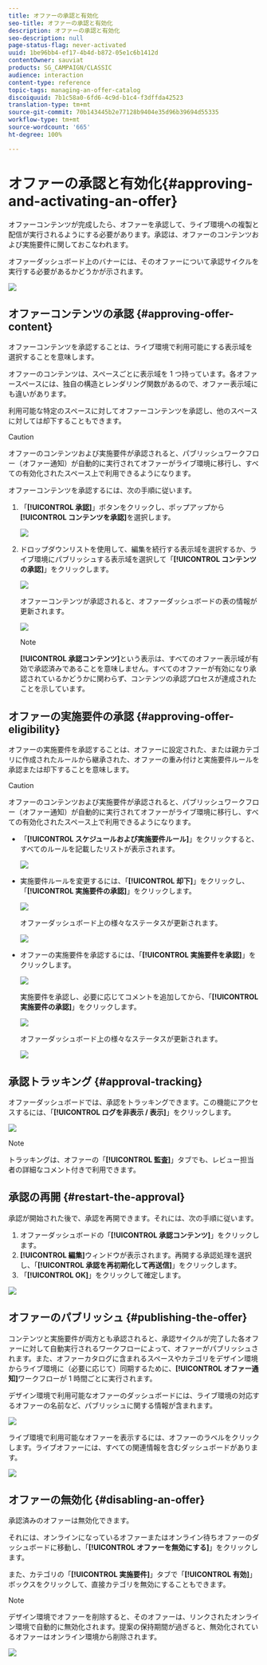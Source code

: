 ```yaml
---
title: オファーの承認と有効化
seo-title: オファーの承認と有効化
description: オファーの承認と有効化
seo-description: null
page-status-flag: never-activated
uuid: 1be96bb4-ef17-4b4d-b872-05e1c6b1412d
contentOwner: sauviat
products: SG_CAMPAIGN/CLASSIC
audience: interaction
content-type: reference
topic-tags: managing-an-offer-catalog
discoiquuid: 7b1c58a0-6fd6-4c9d-b1c4-f3dffda42523
translation-type: tm+mt
source-git-commit: 70b143445b2e77128b9404e35d96b39694d55335
workflow-type: tm+mt
source-wordcount: '665'
ht-degree: 100%

---
```



# オファーの承認と有効化{#approving-and-activating-an-offer}

オファーコンテンツが完成したら、オファーを承認して、ライブ環境への複製と配信が実行されるようにする必要があります。承認は、オファーのコンテンツおよび実施要件に関しておこなわれます。

オファーダッシュボード上のバナーには、そのオファーについて承認サイクルを実行する必要があるかどうかが示されます。

![](assets/offer_validate_001.png)

## オファーコンテンツの承認 {#approving-offer-content}

オファーコンテンツを承認することは、ライブ環境で利用可能にする表示域を選択することを意味します。

オファーのコンテンツは、スペースごとに表示域を 1 つ持っています。各オファースペースには、独自の構造とレンダリング関数があるので、オファー表示域にも違いがあります。

利用可能な特定のスペースに対してオファーコンテンツを承認し、他のスペースに対しては却下することもできます。

>[!CAUTION]
>
>オファーのコンテンツおよび実施要件が承認されると、パブリッシュワークフロー（オファー通知）が自動的に実行されてオファーがライブ環境に移行し、すべての有効化されたスペース上で利用できるようになります。

オファーコンテンツを承認するには、次の手順に従います。

1. 「**[!UICONTROL 承認]**」ボタンをクリックし、ポップアップから&#x200B;**[!UICONTROL コンテンツを承認]**&#x200B;を選択します。

   ![](assets/offer_validate_002.png)

1. ドロップダウンリストを使用して、編集を続行する表示域を選択するか、ライブ環境にパブリッシュする表示域を選択して「**[!UICONTROL コンテンツの承認]**」をクリックします。

   ![](assets/offer_validate_003.png)

   オファーコンテンツが承認されると、オファーダッシュボードの表の情報が更新されます。

   ![](assets/offer_validate_004.png)

   >[!NOTE]
   >
   >**[!UICONTROL 承認コンテンツ]**&#x200B;という表示は、すべてのオファー表示域が有効で承認済みであることを意味しません。すべてのオファーが有効になり承認されているかどうかに関わらず、コンテンツの承認プロセスが達成されたことを示しています。

## オファーの実施要件の承認 {#approving-offer-eligibility}

オファーの実施要件を承認することは、オファーに設定された、または親カテゴリに作成されたルールから継承された、オファーの重み付けと実施要件ルールを承認または却下することを意味します。

>[!CAUTION]
>
>オファーのコンテンツおよび実施要件が承認されると、パブリッシュワークフロー（オファー通知）が自動的に実行されてオファーがライブ環境に移行し、すべての有効化されたスペース上で利用できるようになります。

* 「**[!UICONTROL スケジュールおよび実施要件ルール]**」をクリックすると、すべてのルールを記載したリストが表示されます。

   ![](assets/offer_validate_005.png)

* 実施要件ルールを変更するには、「**[!UICONTROL 却下]**」をクリックし、「**[!UICONTROL 実施要件の承認]**」をクリックします。

   ![](assets/offer_validate_007.png)

   オファーダッシュボード上の様々なステータスが更新されます。

   ![](assets/offer_validate_006.png)

* オファーの実施要件を承認するには、「**[!UICONTROL 実施要件を承認]**」をクリックします。

   ![](assets/offer_validate_008.png)

   実施要件を承認し、必要に応じてコメントを追加してから、「**[!UICONTROL 実施要件の承認]**」をクリックします。

   ![](assets/offer_validate_009.png)

   オファーダッシュボード上の様々なステータスが更新されます。

   ![](assets/offer_validate_010.png)

## 承認トラッキング {#approval-tracking}

オファーダッシュボードでは、承認をトラッキングできます。この機能にアクセスするには、「**[!UICONTROL ログを非表示 / 表示]**」をクリックします。

![](assets/offer_validate_012.png)

>[!NOTE]
>
>トラッキングは、オファーの「**[!UICONTROL 監査]**」タブでも、レビュー担当者の詳細なコメント付きで利用できます。

## 承認の再開 {#restart-the-approval}

承認が開始された後で、承認を再開できます。それには、次の手順に従います。

1. オファーダッシュボードの「**[!UICONTROL 承認コンテンツ]**」をクリックします。
1. **[!UICONTROL 編集]**&#x200B;ウィンドウが表示されます。再開する承認処理を選択し、「**[!UICONTROL 承認を再初期化して再送信]**」をクリックします。
1. 「**[!UICONTROL OK]**」をクリックして確定します。

![](assets/offer_validate_013.png)

## オファーのパブリッシュ {#publishing-the-offer}

コンテンツと実施要件が両方とも承認されると、承認サイクルが完了した各オファーに対して自動実行されるワークフローによって、オファーがパブリッシュされます。また、オファーカタログに含まれるスペースやカテゴリをデザイン環境からライブ環境に（必要に応じて）同期するために、**[!UICONTROL オファー通知]**&#x200B;ワークフローが 1 時間ごとに実行されます。

デザイン環境で利用可能なオファーのダッシュボードには、ライブ環境の対応するオファーの名前など、パブリッシュに関する情報が含まれます。

![](assets/offer_golive_001.png)

ライブ環境で利用可能なオファーを表示するには、オファーのラベルをクリックします。ライブオファーには、すべての関連情報を含むダッシュボードがあります。

![](assets/offer_golive_002.png)

## オファーの無効化 {#disabling-an-offer}

承認済みのオファーは無効化できます。

それには、オンラインになっているオファーまたはオンライン待ちオファーのダッシュボードに移動し、「**[!UICONTROL オファーを無効にする]**」をクリックします。

また、カテゴリの「**[!UICONTROL 実施要件]**」タブで「**[!UICONTROL 有効]**」ボックスをクリックして、直接カテゴリを無効にすることもできます。

>[!NOTE]
>
>デザイン環境でオファーを削除すると、そのオファーは、リンクされたオンライン環境で自動的に無効化されます。提案の保持期間が過ぎると、無効化されているオファーはオンライン環境から削除されます。

![](assets/offer_preview_deactivate.png)

